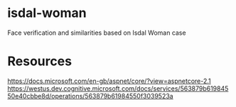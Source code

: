 # isdal-woman
Face verification and similarities based on Isdal Woman case

# Resources
https://docs.microsoft.com/en-gb/aspnet/core/?view=aspnetcore-2.1
https://westus.dev.cognitive.microsoft.com/docs/services/563879b61984550e40cbbe8d/operations/563879b61984550f3039523a

